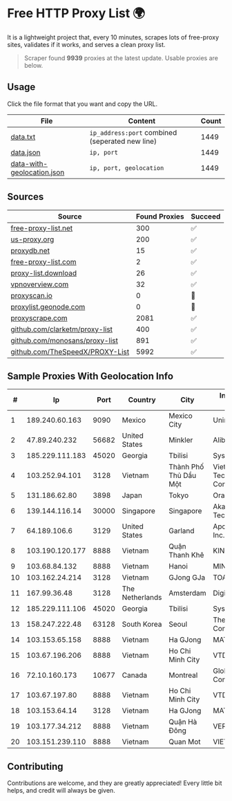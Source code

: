 
# Free HTTP Proxy List 🌍

It is a lightweight project that, every 10 minutes, scrapes lots of free-proxy sites, validates if it works, and serves a clean proxy list.


> Scraper found **9939** proxies at the latest update. Usable proxies are below.

## Usage

Click the file format that you want and copy the URL.


|File|Content|Count|
|----|-------|-----|
|[data.txt](https://raw.githubusercontent.com/themiralay/Proxy-List-World/master/data.txt)|`ip_address:port` combined (seperated new line)|1449|
|[data.json](https://raw.githubusercontent.com/themiralay/Proxy-List-World/master/data.json)|`ip, port`|1449|
|[data-with-geolocation.json](https://raw.githubusercontent.com/themiralay/Proxy-List-World/master/data-with-geolocation.json)|`ip, port, geolocation`|1449|

## Sources

|Source|Found Proxies|Succeed|
|------|-------------|-------|
|[free-proxy-list.net](https://free-proxy-list.net)|300|✅|
|[us-proxy.org](https://www.us-proxy.org)|200|✅|
|[proxydb.net](http://proxydb.net)|15|✅|
|[free-proxy-list.com](https://free-proxy-list.com/?page=&port=&type%5B%5D=http&type%5B%5D=https&up_time=0&search=Search)|2|✅|
|[proxy-list.download](https://www.proxy-list.download/HTTP)|26|✅|
|[vpnoverview.com](https://vpnoverview.com/privacy/anonymous-browsing/free-proxy-servers)|32|✅|
|[proxyscan.io](https://www.proxyscan.io)|0|🚫|
|[proxylist.geonode.com](https://proxylist.geonode.com/api/proxy-list?limit=300&page=1&sort_by=lastChecked&sort_type=desc&protocols=http,https)|0|🚫|
|[proxyscrape.com](https://api.proxyscrape.com/v2/?request=displayproxies&protocol=http&timeout=10000&country=all&ssl=all&anonymity=all)|2081|✅|
|[github.com/clarketm/proxy-list](https://raw.githubusercontent.com/clarketm/proxy-list/master/proxy-list-raw.txt)|400|✅|
|[github.com/monosans/proxy-list](https://raw.githubusercontent.com/monosans/proxy-list/main/proxies/http.txt)|891|✅|
|[github.com/TheSpeedX/PROXY-List](https://raw.githubusercontent.com/TheSpeedX/PROXY-List/master/http.txt)|5992|✅|


## Sample Proxies With Geolocation Info

|#|Ip|Port|Country|City|Internet Service Provider|
|-|--|----|-------|----|-------------------------|
|1|189.240.60.163|9090|Mexico|Mexico City|Uninet S.A. de C.V.|
|2|47.89.240.232|56682|United States|Minkler|Alibaba.com LLC|
|3|185.229.111.183|45020|Georgia|Tbilisi|Sysnet LLC|
|4|103.252.94.101|3128|Vietnam|Thành Phố Thủ Dầu Một|Viet Digital Technology Liability Company|
|5|131.186.62.80|3898|Japan|Tokyo|Oracle Corporation|
|6|139.144.116.14|30000|Singapore|Singapore|Akamai Technologies, Inc.|
|7|64.189.106.6|3129|United States|Garland|Apogee Telecom Inc.|
|8|103.190.120.177|8888|Vietnam|Quận Thanh Khê|KINGBOND|
|9|103.68.84.132|8888|Vietnam|Hanoi|MIND|
|10|103.162.24.214|3128|Vietnam|GJong GJa|TOANTHANGSTECH|
|11|167.99.36.48|3128|The Netherlands|Amsterdam|DigitalOcean, LLC|
|12|185.229.111.106|45020|Georgia|Tbilisi|Sysnet LLC|
|13|158.247.222.48|63128|South Korea|Seoul|The Constant Company, LLC|
|14|103.153.65.158|8888|Vietnam|Ha GJong|MAT-HN|
|15|103.67.196.206|8888|Vietnam|Ho Chi Minh City|VTDIGITAL|
|16|72.10.160.173|10677|Canada|Montreal|GloboTech Communications|
|17|103.67.197.80|8888|Vietnam|Ho Chi Minh City|VTDIGITAL|
|18|103.153.64.14|3128|Vietnam|Ha GJong|MAT-HN|
|19|103.177.34.212|8888|Vietnam|Quận Hà Đông|VERMOS|
|20|103.151.239.110|8888|Vietnam|Quan Mot|VIETBRANDS|



## Contributing

Contributions are welcome, and they are greatly appreciated! Every
little bit helps, and credit will always be given.

